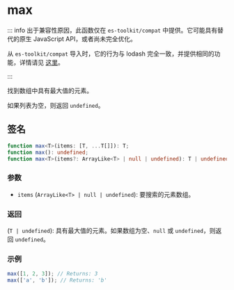 # max

::: info
出于兼容性原因，此函数仅在 `es-toolkit/compat` 中提供。它可能具有替代的原生 JavaScript API，或者尚未完全优化。

从 `es-toolkit/compat` 导入时，它的行为与 lodash 完全一致，并提供相同的功能，详情请见 [这里](../../../compatibility.md)。

:::

找到数组中具有最大值的元素。

如果列表为空，则返回 `undefined`。

## 签名

```typescript
function max<T>(items: [T, ...T[]]): T;
function max(): undefined;
function max<T>(items?: ArrayLike<T> | null | undefined): T | undefined;
```

### 参数

- `items` (`ArrayLike<T> | null | undefined`): 要搜索的元素数组。

### 返回

(`T | undefined`): 具有最大值的元素。如果数组为空、`null` 或 `undefined`，则返回 `undefined`。

### 示例

```typescript
max([1, 2, 3]); // Returns: 3
max(['a', 'b']); // Returns: 'b'
```
